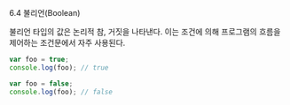 6.4 불리언(Boolean) 

불리언 타입의 값은 논리적 참, 거짓을 나타낸다. 이는 조건에 의해 프로그램의 흐름을 제어하는 조건문에서 자주 사용된다.

```jsx
var foo = true;
console.log(foo); // true

var foo = false;
console.log(foo); // false
```
